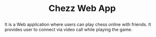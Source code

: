 # <p align="center"> Chezz Web App </p>

<p > It is a Web application where users can play chess online with friends. It provides user to connect via video call while playing the game. </p>
